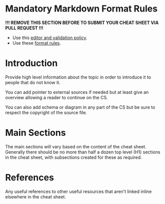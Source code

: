 # Mandatory Markdown Format Rules

**!!! REMOVE THIS SECTION BEFORE TO SUBMIT YOUR CHEAT SHEET VIA PULL REQUEST !!!**

* Use this [editor and validation policy](https://github.com/OWASP/CheatSheetSeries#editor--validation-policy).
* Use these [format rules](https://github.com/OWASP/CheatSheetSeries#conversion-rules).

# Introduction

Provide high level information about the topic in order to introduce it to people that do not know it.

You can add pointer to external sources if needed but at least give an overview allowing a reader to continue on the CS.

You can also add schema or diagram in any part of the CS but be sure to respect the copyright of the source file.

# Main Sections

The main sections will vary based on the content of the cheat sheet. Generally there should be no more than half a dozen top level (H1) sections in the cheat sheet, with subsections created for these as required.

# References

Any useful references to other useful resources that aren't linked inline elsewhere in the cheat sheet.
